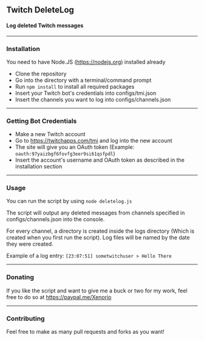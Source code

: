 ## Twitch DeleteLog
#### Log deleted Twitch messages
***
### Installation
You need to have Node.JS (https://nodejs.org) installed already

- Clone the repository
- Go into the directory with a terminal/command prompt
- Run ``npm install`` to install all required packages
- Insert your Twitch bot's credentials into configs/tmi.json
- Insert the channels you want to log into configs/channels.json

***
### Getting Bot Credentials
- Make a new Twitch account
- Go to https://twitchapps.com/tmi and log into the new account
- The site will give you an OAuth token (Example: ``oauth:97yaizbgf6fovfg3eer9si61qsfpdl``)
- Insert the account's username and OAuth token as described in the installation section

***
### Usage
You can run the script by using ``node deletelog.js``

The script will output any deleted messages from channels specified in configs/channels.json into the console.

For every channel, a directory is created inside the logs directory (Which is created when you first run the script). Log files will be named by the date they were created. 

Example of a log entry: ``[23:07:51] sometwitchuser > Hello There``

***
### Donating
If you like the script and want to give me a buck or two for my work, feel free to do so at https://paypal.me/Xenorio
***
### Contributing
Feel free to make as many pull requests and forks as you want!
